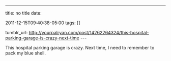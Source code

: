 ---
title: no title
date:

 2011-12-15T09:40:38-05:00 
tags:  []

tumblr_url:
http://yourpalryan.com/post/14262264324/this-hospital-parking-garage-is-crazy-next-time
\-\--

This hospital parking garage is crazy. Next time, I need to remember to
pack my blue shell.
